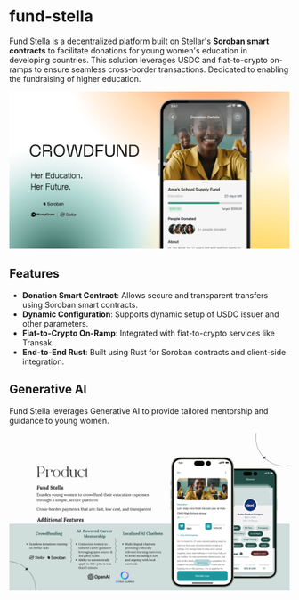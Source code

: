 # fund-stella
Fund Stella is a decentralized platform built on Stellar's **Soroban smart contracts** to facilitate donations for young women's education in developing countries. This solution leverages USDC and fiat-to-crypto on-ramps to ensure seamless cross-border transactions. Dedicated to enabling the fundraising of higher education.

![Fund Stella](https://github.com/owusuadanquah/fundStella/blob/main/docs/images/fund-stella-thumbnail.png)

## Features

- **Donation Smart Contract**: Allows secure and transparent transfers using Soroban smart contracts.
- **Dynamic Configuration**: Supports dynamic setup of USDC issuer and other parameters.
- **Fiat-to-Crypto On-Ramp**: Integrated with fiat-to-crypto services like Transak.
- **End-to-End Rust**: Built using Rust for Soroban contracts and client-side integration.

## Generative AI

Fund Stella leverages Generative AI to provide tailored mentorship and guidance to young women.

![Fund Stella](https://github.com/owusuadanquah/fundStella/blob/main/docs/images/fund-stella-features.png)
